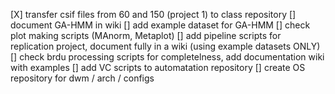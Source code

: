 [X] transfer csif files from 60 and 150 (project 1) to class repository
[] document GA-HMM in wiki
[] add example dataset for GA-HMM
[] check plot making scripts (MAnorm, Metaplot) 
[] add pipeline scripts for replication project, document fully in a wiki (using example datasets ONLY)
[] check brdu processing scripts for completelness, add documentation wiki with examples
[] add VC scripts to automatation repository
[] create OS repository for dwm / arch / configs
